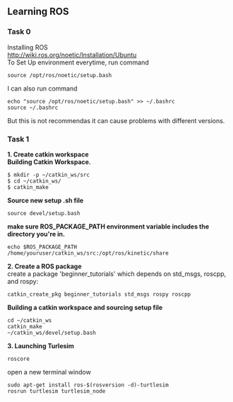 ## Learning ROS  
### Task 0  
Installing ROS  
http://wiki.ros.org/noetic/Installation/Ubuntu  
To Set Up environment everytime, run command  
~~~
source /opt/ros/noetic/setup.bash
~~~   
I can also run command   
~~~
echo "source /opt/ros/noetic/setup.bash" >> ~/.bashrc  
source ~/.bashrc 
~~~  
But this is not recommendas it can cause problems with different versions.  
### Task 1  
**1. Create catkin workspace**  
**Building Catkin Workspace.**  
~~~  
$ mkdir -p ~/catkin_ws/src  
$ cd ~/catkin_ws/  
$ catkin_make  
~~~  
**Source new setup .sh file**  
~~~  
source devel/setup.bash  
~~~  
**make sure ROS_PACKAGE_PATH environment variable includes the directory you're in.**  
~~~  
echo $ROS_PACKAGE_PATH
/home/youruser/catkin_ws/src:/opt/ros/kinetic/share  
~~~  
**2. Create a ROS package**  
create a package 'beginner_tutorials' which depends on std_msgs, roscpp, and rospy:  
~~~
catkin_create_pkg beginner_tutorials std_msgs rospy roscpp
~~~  
**Building a catkin workspace and sourcing setup file**
~~~
cd ~/catkin_ws  
catkin_make  
~/catkin_ws/devel/setup.bash  
~~~  
**3. Launching Turlesim**
~~~  
roscore  
~~~    
open a new terminal window
~~~  
sudo apt-get install ros-$(rosversion -d)-turtlesim  
rosrun turtlesim turtlesim_node  
~~~  
